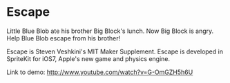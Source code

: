 Escape
======

Little Blue Blob ate his brother Big Block's lunch. Now Big Block is angry. Help Blue Blob escape from his brother!

Escape is Steven Veshkini's MIT Maker Supplement. Escape is developed in SpriteKit for iOS7, Apple's new game and physics engine.

Link to demo: http://www.youtube.com/watch?v=G-OmGZH5h6U
